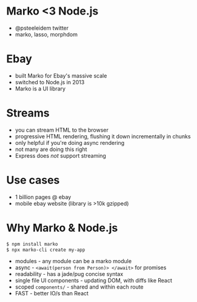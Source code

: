 # Marko <3 Node.js
- @psteeleidem twitter
- marko, lasso, morphdom

# Ebay
- built Marko for Ebay's massive scale
- switched to Node.js in 2013
- Marko is a UI library

# Streams
- you can stream HTML to the browser
- progressive HTML rendering, flushing it down incrementally in chunks
- only helpful if you're doing async rendering
- not many are doing this right
- Express does *not* support streaming

# Use cases
- 1 billion pages @ ebay
- mobile ebay website (library is >10k gzipped)

# Why Marko & Node.js
```bash
$ npm install marko
$ npx marko-cli create my-app
```
- modules - any module can be a marko module
- async - `<await(person from Person)> </await>` for promises
- readability - has a jade/pug concise syntax
- single file UI components - updating DOM, with diffs like React
- scoped `components/` - shared and within each route
- FAST - better IO/s than React
